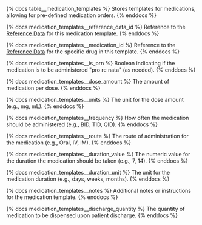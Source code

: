 {% docs table__medication_templates %}
Stores templates for medications, allowing for pre-defined medication orders.
{% enddocs %}

{% docs medication_templates__reference_data_id %}
Reference to the [Reference Data](#!/source/source.tamanu.tamanu.reference_data) for this medication template.
{% enddocs %}

{% docs medication_templates__medication_id %}
Reference to the [Reference Data](#!/source/source.tamanu.tamanu.reference_data) for the specific drug in this template.
{% enddocs %}

{% docs medication_templates__is_prn %}
Boolean indicating if the medication is to be administered "pro re nata" (as needed).
{% enddocs %}

{% docs medication_templates__dose_amount %}
The amount of medication per dose.
{% enddocs %}

{% docs medication_templates__units %}
The unit for the dose amount (e.g., mg, mL).
{% enddocs %}

{% docs medication_templates__frequency %}
How often the medication should be administered (e.g., BID, TID, QID).
{% enddocs %}

{% docs medication_templates__route %}
The route of administration for the medication (e.g., Oral, IV, IM).
{% enddocs %}

{% docs medication_templates__duration_value %}
The numeric value for the duration the medication should be taken (e.g., 7, 14).
{% enddocs %}

{% docs medication_templates__duration_unit %}
The unit for the medication duration (e.g., days, weeks, months).
{% enddocs %}

{% docs medication_templates__notes %}
Additional notes or instructions for the medication template.
{% enddocs %}

{% docs medication_templates__discharge_quantity %}
The quantity of medication to be dispensed upon patient discharge.
{% enddocs %}

